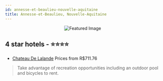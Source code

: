 ```yaml
---
id: annesse-et-beaulieu-nouvelle-aquitaine
title: Annesse-et-Beaulieu, Nouvelle-Aquitaine
---
```


<center><img src="https://i.travelapi.com/hotels/2000000/1170000/1169300/1169203/69f1cbe3_z.jpg" alt="Featured Image" /></center>


##  4 star hotels - ⭐️⭐️⭐️⭐️

-    [Chateau De Lalande](https://us.hurb.com/hotels/annesse-et-beaulieu/chateau-de-lalande-JNP-JP845029?cmp=18055) Prices from R$711.76
   > Take advantage of recreation opportunities including an outdoor pool and bicycles to rent.

